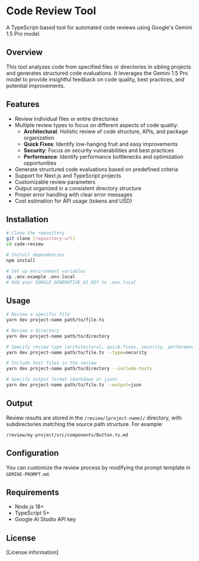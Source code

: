 # Code Review Tool

A TypeScript-based tool for automated code reviews using Google's Gemini 1.5 Pro model.

## Overview

This tool analyzes code from specified files or directories in sibling projects and generates structured code evaluations. It leverages the Gemini 1.5 Pro model to provide insightful feedback on code quality, best practices, and potential improvements.

## Features

- Review individual files or entire directories
- Multiple review types to focus on different aspects of code quality:
  - **Architectural**: Holistic review of code structure, APIs, and package organization
  - **Quick Fixes**: Identify low-hanging fruit and easy improvements
  - **Security**: Focus on security vulnerabilities and best practices
  - **Performance**: Identify performance bottlenecks and optimization opportunities
- Generate structured code evaluations based on predefined criteria
- Support for Next.js and TypeScript projects
- Customizable review parameters
- Output organized in a consistent directory structure
- Proper error handling with clear error messages
- Cost estimation for API usage (tokens and USD)

## Installation

```bash
# Clone the repository
git clone [repository-url]
cd code-review

# Install dependencies
npm install

# Set up environment variables
cp .env.example .env.local
# Add your GOOGLE_GENERATIVE_AI_KEY to .env.local
```

## Usage

```bash
# Review a specific file
yarn dev project-name path/to/file.ts

# Review a directory
yarn dev project-name path/to/directory

# Specify review type (architectural, quick-fixes, security, performance)
yarn dev project-name path/to/file.ts --type=security

# Include test files in the review
yarn dev project-name path/to/directory --include-tests

# Specify output format (markdown or json)
yarn dev project-name path/to/file.ts --output=json
```

## Output

Review results are stored in the `/review/[project-name]/` directory, with subdirectories matching the source path structure. For example:

```
/review/my-project/src/components/Button.ts.md
```

## Configuration

You can customize the review process by modifying the prompt template in `GEMINI-PROMPT.md`.

## Requirements

- Node.js 18+
- TypeScript 5+
- Google AI Studio API key

## License

[License information]
